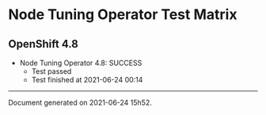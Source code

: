 
Node Tuning Operator Test Matrix
================================

OpenShift 4.8
-------------

* Node Tuning Operator 4.8: SUCCESS
  - Test passed
  - Test finished at 2021-06-24 00:14


---
Document generated on 2021-06-24 15h52.
